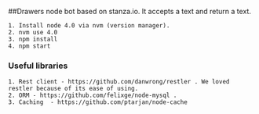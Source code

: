 ##Drawers node bot based on stanza.io. It accepts a text and return a text.

```
1. Install node 4.0 via nvm (version manager).
2. nvm use 4.0
3. npm install
4. npm start
```

### Useful libraries
```
1. Rest client - https://github.com/danwrong/restler . We loved restler because of its ease of using.
2. ORM - https://github.com/felixge/node-mysql . 
3. Caching  - https://github.com/ptarjan/node-cache
````
